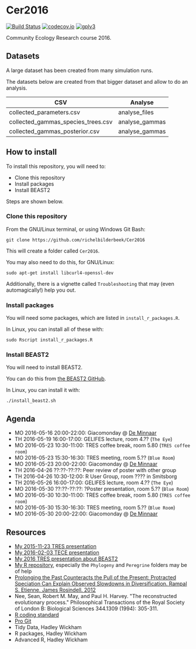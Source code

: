 # Cer2016

[![Build Status](https://travis-ci.org/richelbilderbeek/Cer2016.svg?branch=master)](https://travis-ci.org/richelbilderbeek/Cer2016)
[![codecov.io](https://codecov.io/github/richelbilderbeek/Cer2016/coverage.svg?branch=master)](https://codecov.io/github/richelbilderbeek/Cer2016?branch=master)
[![gplv3](http://www.gnu.org/graphics/gplv3-88x31.png)](http://www.gnu.org/licenses/gpl.html)

Community Ecology Research course 2016.

## Datasets

A large dataset has been created from many simulation runs.

The datasets below are created from that bigger dataset
and allow to do an analysis.

CSV|Analyse
---|---
collected_parameters.csv|analyse_files
collected_gammas_species_trees.csv|analyse_gammas
collected_gammas_posterior.csv|analyse_gammas

## How to install

To install this repository, you will need to:

 * Clone this repository
 * Install packages
 * Install BEAST2

Steps are shown below.

### Clone this repository

From the GNU/Linux terminal, or using Windows Git Bash:

```
git clone https://github.com/richelbilderbeek/Cer2016
```

This will create a folder called `Cer2016`. 

You may also need to do this, for GNU/Linux:

```
sudo apt-get install libcurl4-openssl-dev
```

Additionally, there is a vignette called `Troubleshooting` that may
(even automagically!) help you out.

### Install packages

You will need some packages, which are listed in `install_r_packages.R`.

In Linux, you can install all of these with:

```
sudo Rscript install_r_packages.R
```

### Install BEAST2

You will need to install BEAST2. 

You can do this from [the BEAST2 GitHub](https://github.com/CompEvol/beast2).

In Linux, you can install it with:

```
./install_beast2.sh
```

## Agenda

 * MO 2016-05-16 20:00-22:00: Giacomonday @ [De Minnaar](www.deminnaar.nl)
 * TH 2016-05-19 16:00-17:00: GELIFES lecture, room 4.?? (`The Eye`)
 * MO 2016-05-23 10:30-11:00: TRES coffee break, room 5.80 (`TRES coffee room`)
 * MO 2016-05-23 15:30-16:30: TRES meeting, room 5.?? (`Blue Room`)
 * MO 2016-05-23 20:00-22:00: Giacomonday @ [De Minnaar](www.deminnaar.nl)
 * TH 2016-04-26 ??:??-??:??: Peer review of poster with other group
 * TH 2016-04-26 10:30-12:00: R User Group, room ???? in Smitsborg
 * TH 2016-05-26 16:00-17:00: GELIFES lecture, room 4.?? (`The Eye`)
 * MO 2016-05-30 ??:??-??:??: ?Poster presentation, room 5.?? (`Blue Room`)
 * MO 2016-05-30 10:30-11:00: TRES coffee break, room 5.80 (`TRES coffee room`)
 * MO 2016-05-30 15:30-16:30: TRES meeting, room 5.?? (`Blue Room`)
 * MO 2016-05-30 20:00-22:00: Giacomonday @ [De Minnaar](www.deminnaar.nl)

## Resources

 * [My 2015-11-23 TRES presentation](https://github.com/richelbilderbeek/Science/blob/master/Bilderbeek20151123TresMeeting/20151123TresMeeting.pdf)
 * [My 2016-02-03 TECE presentation](https://github.com/richelbilderbeek/Science/blob/master/Bilderbeek20160203TeceMeeting/20160203TeceMeeting.pdf)
 * [My 2016 TRES presentation about BEAST2](https://github.com/richelbilderbeek/Science/blob/master/Bilderbeek2016Beast/Bilderbeek2016Beast.pdf)
 * [My R repository](https://github.com/richelbilderbeek/R), especially the `Phylogeny` and `Peregrine` folders may be of help
 * [Prolonging the Past Counteracts the Pull of the Present: Protracted Speciation Can Explain Observed Slowdowns in Diversification. Rampal S. Etienne, James Rosindell. 2012](http://sysbio.oxfordjournals.org/content/61/2/204)
 * Nee, Sean, Robert M. May, and Paul H. Harvey. "The reconstructed evolutionary process." Philosophical Transactions of the Royal Society of London B: Biological Sciences 344.1309 (1994): 305-311.
 * [R coding standard](https://github.com/richelbilderbeek/R-CodingStandard)
 * [Pro Git](https://git-scm.com/book/en/v2)
 * Tidy Data, Hadley Wickham
 * R packages, Hadley Wickham
 * Advanced R, Hadley Wickham
